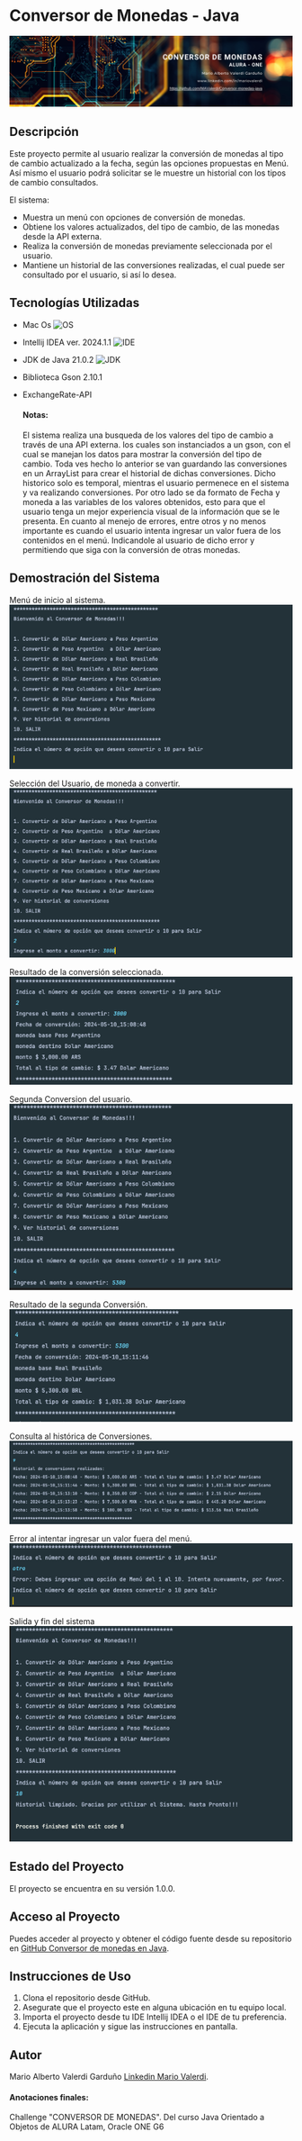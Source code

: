 # Conversor de Monedas - Java

![Conversor de Monedas](img/Conversor-Monedas-Banner.png)


## Descripción

Este proyecto permite al usuario realizar la conversión de monedas al tipo de cambio actualizado a la fecha, según las opciones propuestas en Menú.
Así mismo el usuario podrá solicitar se le muestre un historial con los tipos de cambio consultados.

El sistema:
- Muestra un menú con opciones de conversión de monedas.
- Obtiene los valores actualizados, del tipo de cambio,  de las monedas desde la API externa.
- Realiza la conversión de monedas previamente seleccionada por el usuario.
- Mantiene un historial de las conversiones realizadas, el cual puede ser consultado por el usuario, si así lo desea.

## Tecnologías Utilizadas

- Mac Os ![OS](https://img.shields.io/badge/mac%20os-000000?style=for-the-badge&logo=apple&logoColor=white)
- Intellij IDEA ver. 2024.1.1 ![IDE](https://img.shields.io/badge/IntelliJ_IDEA-000000.svg?style=for-the-badge&logo=intellij-idea&logoColor=white)
- JDK de Java 21.0.2 ![JDK](https://img.shields.io/badge/Java-ED8B00?style=for-the-badge&logo=openjdk&logoColor=white)
- Biblioteca Gson 2.10.1
- ExchangeRate-API

    #### Notas:
    El sistema realiza una busqueda de los valores del tipo de cambio a través de una API externa.
    los cuales son instanciados a un gson, con el cual se manejan los datos para mostrar la conversión del tipo de cambio.
    Toda ves hecho lo anterior se van guardando las conversiones en un ArrayList para crear el historial de dichas conversiones. 
    Dicho historico solo es temporal, mientras el usuario permenece en el sistema y va realizando conversiones.
    Por otro lado se da formato de Fecha y moneda a las variables de los valores obtenidos, esto para que el usuario tenga un mejor experiencia visual de la información que se le presenta.
    En cuanto al menejo de errores, entre otros y no menos importante es cuando el usuario intenta ingresar un valor fuera de los contenidos en el menú. Indicandole al usuario de dicho error y permitiendo que siga con la conversión de otras monedas.



## Demostración del Sistema

Menú de inicio al sistema.
![Menu-inicio](img/01-Menu-Inicio.png)

Selección del Usuario, de moneda a convertir.
![Selec-User](img/02-Selecc-User.png)

Resultado de la conversión seleccionada.
![Result-Consulta](img/03-Result-Consult.png)

Segunda Conversion del usuario.
![Segunda-Consulta](img/04-2a-Consulta.png)

Resultado de la segunda Conversión.
![Resul-segunda-consulta](img/05-2do-Resultado.png)

Consulta al histórica de Conversiones.
![Consulta-Hostorico](img/06-Consulta-Historico.png)

Error al intentar ingresar un valor fuera del menú.
![Error-No-Admitido](img/07-Error-Valor-No-Admitido.png)

Salida y fin del sistema
![Salida](img/08-Salida.png)


## Estado del Proyecto

El proyecto se encuentra en su versión 1.0.0.

## Acceso al Proyecto

Puedes acceder al proyecto y obtener el código fuente desde su repositorio en [GitHub Conversor de monedas en Java](https://github.com/MAValerdi/Conversor-monedas-java).

## Instrucciones de Uso

1. Clona el repositorio desde GitHub.
2. Asegurate que el proyecto este en alguna ubicación en tu equipo local.
3. Importa el proyecto desde tu IDE Intellij IDEA o el IDE de tu preferencia.
4. Ejecuta la aplicación y sigue las instrucciones en pantalla.

## Autor
Mario Alberto Valerdi Garduño
[Linkedin Mario Valerdi](www.linkedin.com/in/mariovalerdi).


#### Anotaciones finales:
Challenge "CONVERSOR DE MONEDAS".
Del curso Java Orientado a Objetos
de ALURA Latam, Oracle ONE G6

